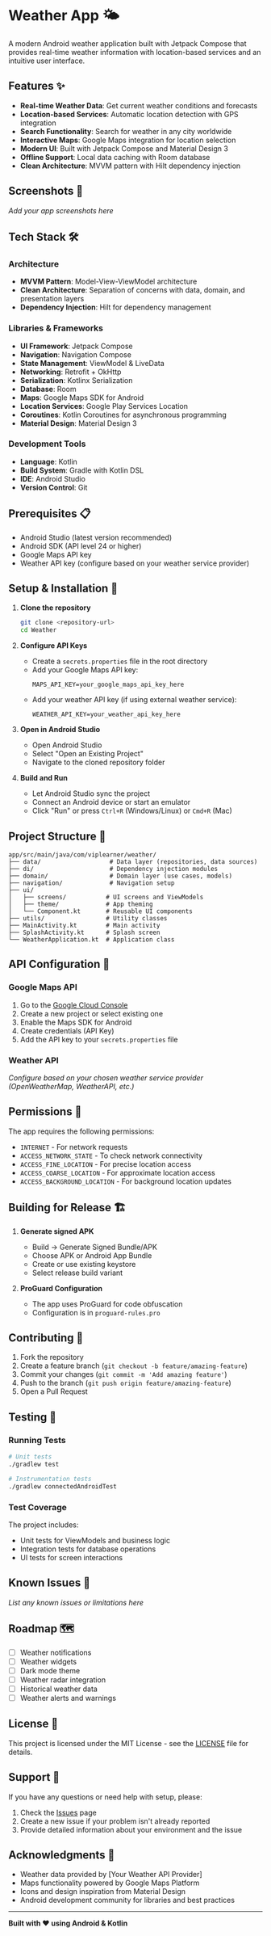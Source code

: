 # Weather App 🌤️

A modern Android weather application built with Jetpack Compose that provides real-time weather information with location-based services and an intuitive user interface.

## Features ✨

- **Real-time Weather Data**: Get current weather conditions and forecasts
- **Location-based Services**: Automatic location detection with GPS integration
- **Search Functionality**: Search for weather in any city worldwide
- **Interactive Maps**: Google Maps integration for location selection
- **Modern UI**: Built with Jetpack Compose and Material Design 3
- **Offline Support**: Local data caching with Room database
- **Clean Architecture**: MVVM pattern with Hilt dependency injection

## Screenshots 📱

*Add your app screenshots here*

## Tech Stack 🛠️

### Architecture
- **MVVM Pattern**: Model-View-ViewModel architecture
- **Clean Architecture**: Separation of concerns with data, domain, and presentation layers
- **Dependency Injection**: Hilt for dependency management

### Libraries & Frameworks
- **UI Framework**: Jetpack Compose
- **Navigation**: Navigation Compose
- **State Management**: ViewModel & LiveData
- **Networking**: Retrofit + OkHttp
- **Serialization**: Kotlinx Serialization
- **Database**: Room
- **Maps**: Google Maps SDK for Android
- **Location Services**: Google Play Services Location
- **Coroutines**: Kotlin Coroutines for asynchronous programming
- **Material Design**: Material Design 3

### Development Tools
- **Language**: Kotlin
- **Build System**: Gradle with Kotlin DSL
- **IDE**: Android Studio
- **Version Control**: Git

## Prerequisites 📋

- Android Studio (latest version recommended)
- Android SDK (API level 24 or higher)
- Google Maps API key
- Weather API key (configure based on your weather service provider)

## Setup & Installation 🚀

1. **Clone the repository**
   ```bash
   git clone <repository-url>
   cd Weather
   ```

2. **Configure API Keys**
   - Create a `secrets.properties` file in the root directory
   - Add your Google Maps API key:
     ```
     MAPS_API_KEY=your_google_maps_api_key_here
     ```
   - Add your weather API key (if using external weather service):
     ```
     WEATHER_API_KEY=your_weather_api_key_here
     ```

3. **Open in Android Studio**
   - Open Android Studio
   - Select "Open an Existing Project"
   - Navigate to the cloned repository folder

4. **Build and Run**
   - Let Android Studio sync the project
   - Connect an Android device or start an emulator
   - Click "Run" or press `Ctrl+R` (Windows/Linux) or `Cmd+R` (Mac)

## Project Structure 📁

```
app/src/main/java/com/viplearner/weather/
├── data/                   # Data layer (repositories, data sources)
├── di/                     # Dependency injection modules
├── domain/                 # Domain layer (use cases, models)
├── navigation/             # Navigation setup
├── ui/
│   ├── screens/           # UI screens and ViewModels
│   ├── theme/             # App theming
│   └── Component.kt       # Reusable UI components
├── utils/                 # Utility classes
├── MainActivity.kt        # Main activity
├── SplashActivity.kt      # Splash screen
└── WeatherApplication.kt  # Application class
```

## API Configuration 🔧

### Google Maps API
1. Go to the [Google Cloud Console](https://console.cloud.google.com/)
2. Create a new project or select existing one
3. Enable the Maps SDK for Android
4. Create credentials (API Key)
5. Add the API key to your `secrets.properties` file

### Weather API
*Configure based on your chosen weather service provider (OpenWeatherMap, WeatherAPI, etc.)*

## Permissions 🔐

The app requires the following permissions:
- `INTERNET` - For network requests
- `ACCESS_NETWORK_STATE` - To check network connectivity
- `ACCESS_FINE_LOCATION` - For precise location access
- `ACCESS_COARSE_LOCATION` - For approximate location access
- `ACCESS_BACKGROUND_LOCATION` - For background location updates

## Building for Release 🏗️

1. **Generate signed APK**
   - Build → Generate Signed Bundle/APK
   - Choose APK or Android App Bundle
   - Create or use existing keystore
   - Select release build variant

2. **ProGuard Configuration**
   - The app uses ProGuard for code obfuscation
   - Configuration is in `proguard-rules.pro`

## Contributing 🤝

1. Fork the repository
2. Create a feature branch (`git checkout -b feature/amazing-feature`)
3. Commit your changes (`git commit -m 'Add amazing feature'`)
4. Push to the branch (`git push origin feature/amazing-feature`)
5. Open a Pull Request

## Testing 🧪

### Running Tests
```bash
# Unit tests
./gradlew test

# Instrumentation tests
./gradlew connectedAndroidTest
```

### Test Coverage
The project includes:
- Unit tests for ViewModels and business logic
- Integration tests for database operations
- UI tests for screen interactions

## Known Issues 🐛

*List any known issues or limitations here*

## Roadmap 🗺️

- [ ] Weather notifications
- [ ] Weather widgets
- [ ] Dark mode theme
- [ ] Weather radar integration
- [ ] Historical weather data
- [ ] Weather alerts and warnings

## License 📄

This project is licensed under the MIT License - see the [LICENSE](LICENSE) file for details.

## Support 💬

If you have any questions or need help with setup, please:
1. Check the [Issues](../../issues) page
2. Create a new issue if your problem isn't already reported
3. Provide detailed information about your environment and the issue

## Acknowledgments 🙏

- Weather data provided by [Your Weather API Provider]
- Maps functionality powered by Google Maps Platform
- Icons and design inspiration from Material Design
- Android development community for libraries and best practices

---

**Built with ❤️ using Android & Kotlin**
